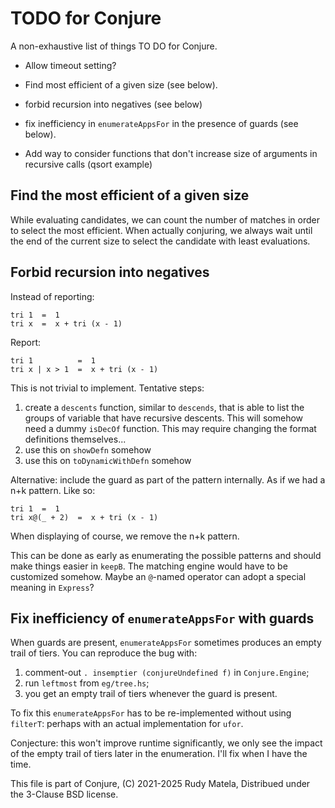 TODO for Conjure
================

A non-exhaustive list of things TO DO for Conjure.

* Allow timeout setting?

* Find most efficient of a given size (see below).

* forbid recursion into negatives (see below)

* fix inefficiency in `enumerateAppsFor` in the presence of guards (see below).

* Add way to consider functions that don't increase size of arguments in recursive calls
	(qsort example)


## Find the most efficient of a given size

While evaluating candidates, we can count the number of matches in order to
select the most efficient.  When actually conjuring, we always wait until the
end of the current size to select the candidate with least evaluations.


## Forbid recursion into negatives

Instead of reporting:

	tri 1  =  1
	tri x  =  x + tri (x - 1)

Report:

	tri 1          =  1
	tri x | x > 1  =  x + tri (x - 1)

This is not trivial to implement.
Tentative steps:

1. create a `descents` function, similar to `descends`,
   that is able to list the groups of variable that have recursive descents.
   This will somehow need a dummy `isDecOf` function.
   This may require changing the format definitions themselves...
2. use this on `showDefn` somehow
3. use this on `toDynamicWithDefn` somehow

Alternative: include the guard as part of the pattern internally.  As if we
had a n+k pattern.  Like so:

	tri 1  =  1
	tri x@(_ + 2)  =  x + tri (x - 1)

When displaying of course, we remove the n+k pattern.

This can be done as early as enumerating the possible patterns and should make
things easier in `keepB`.  The matching engine would have to be customized
somehow.  Maybe an `@`-named operator can adopt a special meaning in `Express`?


## Fix inefficiency of `enumerateAppsFor` with guards

When guards are present, `enumerateAppsFor` sometimes produces an empty trail of tiers.
You can reproduce the bug with:

1. comment-out `. insemptier (conjureUndefined f)` in `Conjure.Engine`;
2. run `leftmost` from `eg/tree.hs`;
3. you get an empty trail of tiers whenever the guard is present.

To fix this `enumerateAppsFor` has to be re-implemented without using `filterT`:
perhaps with an actual implementation for `ufor`.

Conjecture: this won't improve runtime significantly, we only see the impact of
the empty trail of tiers later in the enumeration.  I'll fix when I have the
time.



This file is part of Conjure,
(C) 2021-2025 Rudy Matela,
Distribued under the 3-Clause BSD license.
